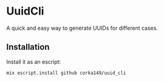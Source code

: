 # UuidCli

A quick and easy way to generate UUIDs for different cases.

## Installation

Install it as an escript:
```
mix escript.install github corka149/uuid_cli
```
